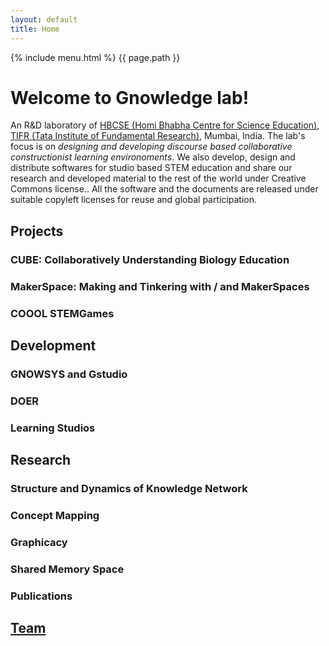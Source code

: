 ```yaml
--- 
layout: default
title: Home
---
```

{% include menu.html %}
{{ page.path }}

# Welcome to Gnowledge lab!
An R&D laboratory of [HBCSE (Homi Bhabha Centre for Science
Education)](http://www.hbcse.tifr.res.in/), [TIFR (Tata Institute of
Fundamental Research)](https://www.tifr.res.in/), Mumbai, India. The
lab's focus is on *designing and developing discourse based
collaborative constructionist learning environoments*. We also
develop, design and distribute softwares for studio based STEM
education and share our research and developed material to the rest of
the world under Creative Commons license.. All the software and the
documents are released under suitable copyleft licenses for reuse and
global participation.

## Projects

### CUBE: Collaboratively Understanding Biology Education 
### MakerSpace: Making and Tinkering with / and MakerSpaces
### COOOL STEMGames 

## Development 

### GNOWSYS and Gstudio
### DOER 
### Learning Studios
## Research
### Structure and Dynamics of Knowledge Network 
### Concept Mapping
### Graphicacy 
### Shared Memory Space
### Publications


## [Team](/team.html)
